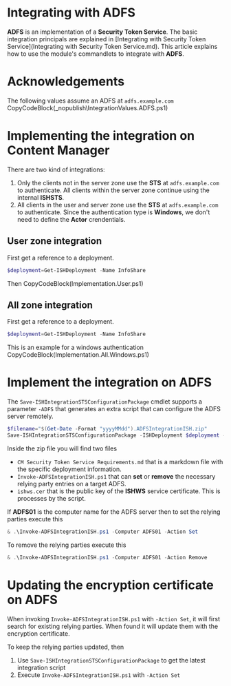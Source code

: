 ﻿# Integrating with ADFS
 
**ADFS** is an implementation of a **Security Token Service**. The basic integration principals are explained in [Integrating with Security Token Service](Integrating with Security Token Service.md).
This article explains how to use the module's commandlets to integrate with **ADFS**. 

# Acknowledgements

The following values assume an ADFS at `adfs.example.com`
CopyCodeBlock(_nopublish\IntegrationValues.ADFS.ps1)

# Implementing the integration on Content Manager

There are two kind of integrations:
1. Only the clients not in the server zone use the **STS** at `adfs.example.com` to authenticate. All clients within the server zone continue using the internal **ISHSTS**.
2. All clients in the user and server zone use the **STS** at `adfs.example.com` to authenticate. Since the authentication type is **Windows**, we don't need to define the **Actor** crendentials.

## User zone integration

First get a reference to a deployment.
```powershell
$deployment=Get-ISHDeployment -Name InfoShare
```

Then
CopyCodeBlock(Implementation.User.ps1)

## All zone integration

First get a reference to a deployment.
```powershell
$deployment=Get-ISHDeployment -Name InfoShare
```

This is an example for a windows authentication
CopyCodeBlock(Implementation.All.Windows.ps1)

# Implement the integration on ADFS

The `Save-ISHIntegrationSTSConfigurationPackage` cmdlet supports a parameter `-ADFS` that generates an extra script that can configure the ADFS server remotely.
```powershell
$filename="$(Get-Date -Format "yyyyMMdd").ADFSIntegrationISH.zip"
Save-ISHIntegrationSTSConfigurationPackage -ISHDeployment $deployment -FileName $filename -ADFS
```

Inside the zip file you will find two files

- `CM Security Token Service Requirements.md` that is a markdown file with the specific deployment information.
- `Invoke-ADFSIntegrationISH.ps1` that can **set** or **remove** the necessary relying party entries on a target ADFS.
- `ishws.cer` that is the public key of the **ISHWS** service certificate. This is processes by the script.

If **ADFS01** is the computer name for the ADFS server then to set the relying parties execute this
```powershell
& .\Invoke-ADFSIntegrationISH.ps1 -Computer ADFS01 -Action Set
```

To remove the relying parties execute this
```powershell
& .\Invoke-ADFSIntegrationISH.ps1 -Computer ADFS01 -Action Remove
```

# Updating the encryption certificate on ADFS
When invoking `Invoke-ADFSIntegrationISH.ps1` with `-Action Set`, it will first search for existing relying parties. When found it will update them with the encryption certificate.

To keep the relying parties updated, then

1. Use `Save-ISHIntegrationSTSConfigurationPackage` to get the latest integration script
1. Execute `Invoke-ADFSIntegrationISH.ps1` with `-Action Set`